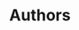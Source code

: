 ---
permalink: /authors/
title: "Authors"
excerpt: "Authors of the Quanta Keyboard Project."
share: false
author_profile: false
---
